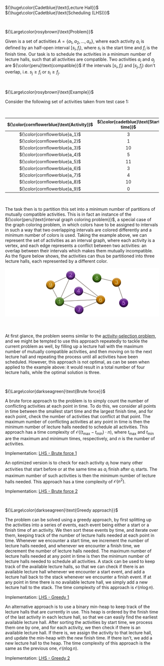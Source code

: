 ${\huge\color{Cadetblue}\text{Lecture Hall}}$  
${\huge\color{Cadetblue}\text{Scheduling (LHS)}}$

<br />

${\Large\color{rosybrown}\text{Problem}}$

Given is a set of activities $A = \lbrace a_1, a_2, \ldots, a_n \rbrace$, where each activity $a_i$ is defined by an half-open interval $[s_i, f_i)$, where $s_i$ is the start time and $f_i$ is the finish time. Our task is to schedule the activities in a minimum number of lecture halls, such that all activities are compatible. Two activities $a_i$ and $a_j$ are ${\color{peru}\text{compatible}}$ if the intervals $[s_i, f_i)$ and $[s_j, f_j)$ don't overlap, i.e. $s_j \geq f_i$ or $s_i \geq f_j$.

<br />

${\Large\color{rosybrown}\text{Example}}$

Consider the following set of activities taken from test case 1:

<br/>

<div align="center">

 ${\color{cornflowerblue}\text{Activity}}$      |  ${\color{cadetblue}\text{Start time}}$  |${\color{cadetblue}\text{Finish time}}$  |
:-----:|:-----:|:------:|
${\color{cornflowerblue}a_1}$     | 3     | 9      |
${\color{cornflowerblue}a_2}$     | 1     | 4      |
${\color{cornflowerblue}a_3}$     | 10    | 12     |
${\color{cornflowerblue}a_4}$     | 5     | 8      |
${\color{cornflowerblue}a_5}$     | 11    | 15     |
${\color{cornflowerblue}a_6}$     | 3     | 6      |
${\color{cornflowerblue}a_7}$     | 4     | 5      |
${\color{cornflowerblue}a_8}$     | 10    | 14     |
${\color{cornflowerblue}a_9}$     | 0     | 3      |

</div>

<br />

The task then is to partition this set into a minimum number of partitions of mutually compatible activities. This is in fact an instance of the ${\color{peru}\text{interval graph coloring problem}}$, a special case of the graph coloring problem, in which colors have to be assigned to intervals in such a way that two overlapping intervals are colored differently and a minimum number of colors is used. Taking the example above, we can represent the set of activities as an interval graph, where each activity is a vertex, and each edge represents a conflict between two activities: an overlap between their intervals which makes them mutually incompatible. As the figure below shows, the activities can thus be partitioned into three lecture halls, each represented by a different color.

<p align="center" width="85%">
<img src="images/scheduling.png"
     alt="obsts3"
     style="float: left; padding-bottom: 40px;" />
</p><br clear="left">

At first glance, the problem seems similar to the [activity-selection problem](https://github.com/pl3onasm/CLRS/tree/main/algorithms/greedy/activity-selection), and we might be tempted to use this approach repeatedly to tackle the current problem as well, by filling up a lecture hall with the maximum number of mutually compatible activities, and then moving on to the next lecture hall and repeating the process until all activities have been scheduled. However, this approach is not optimal, as can be seen when applied to the example above: it would result in a total number of four lecture halls, while the optimal solution is three.

<br/>

${\Large\color{darkseagreen}\text{Brute force}}$

A brute force approach to the problem is to simply count the number of conflicting activities at each point in time. To do this, we consider all points in time between the smallest start time and the largest finish time, and for each point, check the number of activities that conflict at that point. The maximum number of conflicting activities at any point in time is then the minimum number of lecture halls needed to schedule all activities. This approach has a time complexity of $\mathcal{O}((t_{\text{max}} - t_{\text{min}}) \cdot n)$, where $t_{\text{max}}$ and $t_{\text{min}}$ are the maximum and minimum times, respectively, and $n$ is the number of activities.

Implementation: [LHS - Brute force 1](https://github.com/pl3onasm/CLRS/blob/main/algorithms/greedy/lct-hall-scheduling/lhs-1.c)

An optimized version is to check for each activity $a_i$ how many other activities that start before or at the same time as $a_i$ finish after $a_i$ starts. The maximum number of such activities is then the minimum number of lecture halls needed. This approach has a time complexity of $\mathcal{O}(n^2)$.

Implementation: [LHS - Brute force 2](https://github.com/pl3onasm/CLRS/blob/main/algorithms/greedy/lct-hall-scheduling/lhs-2.c)

<br/>

${\Large\color{darkseagreen}\text{Greedy approach}}$

The problem can be solved using a greedy approach, by first splitting up the activities into a series of events, each event being either a start or a finish time of an activity. We then sort these events by time, and iterate over them, keeping track of the number of lecture halls needed at each point in time. Whenever we encounter a start time, we increment the number of lecture halls needed, and whenever we encounter a finish time, we decrement the number of lecture halls needed. The maximum number of lecture halls needed at any point in time is then the minimum number of lecture halls needed to schedule all activities. A stack can be used to keep track of the available lecture halls, so that we can check if there is an available lecture hall whenever we encounter a start event, and add a lecture hall back to the stack whenever we encounter a finish event. If at any point in time there is no available lecture hall, we simply add a new lecture hall to the stack. The time complexity of this approach is $\mathcal{O}(n \log n)$.

Implementation: [LHS - Greedy 1](https://github.com/pl3onasm/CLRS/blob/main/algorithms/greedy/lct-hall-scheduling/lhs-3.c)

An alternative approach is to use a binary min-heap to keep track of the lecture halls that are currently in use. This heap is ordered by the finish time of the last activity in each lecture hall, so that we can easily find the earliest available lecture hall. After sorting the activities by start time, we process them one by one, and for each activity, we then check if there is an available lecture hall. If there is, we assign the activity to that lecture hall, and update the min-heap with the new finish time. If there isn't, we add a new lecture hall to the heap. The time complexity of this approach is the same as the previous one, $\mathcal{O}(n \log n)$.

Implementation: [LHS - Greedy 2](https://github.com/pl3onasm/CLRS/blob/main/algorithms/greedy/lct-hall-scheduling/lhs-4.c)
